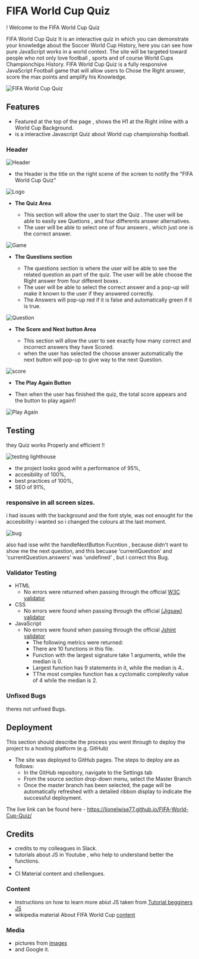 # FIFA World Cup Quiz 

! Welcome to the FIFA World Cup Quiz

FIFA World Cup Quiz 
It is an interactive quiz in which you can demonstrate your knowledge about the Soccer World Cup History, here you can see  how pure JavaScript works in a world context. The site will be targeted toward people who not only love football , sports and of course World Cups Championchips History. FIFA World Cup Quiz is a fully responsive JavaScript Football game that will allow users to Chose the Right answer, score the max points and amplify his Knowledge. 

![FIFA World Cup Quiz](media/love_maths_mockup.png)

## Features 

* Featured at the top of the page , shows the H1 at the Right inline with a World Cup Background.
* is a interactive Javascript Quiz about World cup championship football.


### Header

![Header](/assets/images/H1%20and%20header%20WCQUIZ.png)

* the Header is the title on the right scene of the screen to notify the "FIFA World Cup Quiz" 

  

![Logo](/assets/images/copa-mundo.webp)

- __The Quiz Area__

  - This section will allow the user to start the Quiz . The user will be able to easily see Quetions , and four differents answer alternatives.
  - The user will be able to select one of four answers , which just one is the correct answer. 

![Game](/assets/images/questionSection2.png)

- __The Questions section__

  - The questions section is where the user will be able to see the related question  as part of the quiz. The user will be able choose the Right answer from four different boxes .
  - The user will be able to select the correct answer and a pop-up will make it known to the user if they answered correctly. 
  - The Answers will pop-up red if it is false and automatically green if it is true.

![Question](/assets/images/quizAREA.png)

- __The Score and Next button Area__

  - This section will allow the user to see exactly how many correct and incorrect answers they have Scored. 
  - when the user has selected the choose answer automatically the next button will pop-up to give way to the next Question.

![score](/assets/images/score%20and%20next.png)

- __The Play Again Button__

- Then when the user has finished the quiz, the total score appears and the button to play again!!

![Play Again](/assets/images/playagainButton.png)

## Testing 


they Quiz works Properly and efficient !!

![testing lighthouse](/assets/images/lighthouseFIFA.png)


- the project looks good wiht a performance of 95%,
- accesibility of 100%,
- best practices of 100%,
- SEO of 91%,

### responsive in all screen sizes.

i had issues with the background and the font style, was not enought for the accesibility i wanted so i changed the colours at the last moment.

![bug](/assets/images/bugFIFA.png)

also had isse wiht the handleNextButton Fucntion , because didn't want to show me the next question, and this becuase 'currentQuestion' and 'currentQuestion.answers' was 'undefined' , but i correct this Bug.




### Validator Testing 

- HTML
    - No errors were returned when passing through the official [W3C validator](https://validator.w3.org/nu/?doc=https%3A%2F%2Flionelwise77.github.io%2FFIFA-World-Cup-Quiz%2F)
- CSS
    - No errors were found when passing through the official [(Jigsaw) validator](https://jigsaw.w3.org/css-validator/validator?uri=https%3A%2F%2Flionelwise77.github.io%2FFIFA-World-Cup-Quiz%2F&profile=css3svg&usermedium=all&warning=1&vextwarning=&lang=en)
- JavaScript
    - No errors were found when passing through the official [Jshint validator](https://jshint.com/)
      - The following metrics were returned: 
      - There are 10 functions in this file.
      - Function with the largest signature take 1 arguments, while the median is 0.
      - Largest function has 9 statements in it, while the median is 4..
      - TThe most complex function has a cyclomatic complexity value of 4 while the median is 2.

### Unfixed Bugs

theres not unfixed Bugs.

## Deployment

This section should describe the process you went through to deploy the project to a hosting platform (e.g. GitHub) 

- The site was deployed to GitHub pages. The steps to deploy are as follows: 
  - In the GitHub repository, navigate to the Settings tab 
  - From the source section drop-down menu, select the Master Branch
  - Once the master branch has been selected, the page will be automatically refreshed with a detailed ribbon display to indicate the successful deployment. 

The live link can be found here - https://lionelwise77.github.io/FIFA-World-Cup-Quiz/


## Credits 

- credits to my colleagues in Slack.
- tutorials about JS in Youtube , who help to understand better the functions.
-   
- CI Material content and chellengues. 

### Content 


- Instructions on how to learn more abiut JS taken from [ Tutorial begginers JS](https://www.youtube.com/watch?v=W6NZfCO5SIk)
- wikipedia material About FIFA World Cup [content](https://www.pexels.com/search/football/)

### Media

- pictures from [images](https://www.pexels.com/search/football/)
- and Google it.

